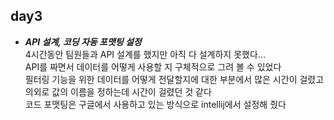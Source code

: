 ## day3

- ***API 설계, 코딩 자동 포맷팅 설정***<br>
4시간동안 팀원들과 API 설계를 했지만 아직 다 설계하지 못했다...<br>
API를 짜면서 데이터를 어떻게 사용할 지 구체적으로 그려 볼 수 있었다<br>
필터링 기능을 위한 데이터를 어떻게 전달할지에 대한 부분에서 많은 시간이 걸렸고 <br>
의외로 값의 이름을 정하는데 시간이 걸렸던 것 같다<br>
코드 포맷팅은 구글에서 사용하고 있는 방식으로 intellij에서 설정해 줬다
